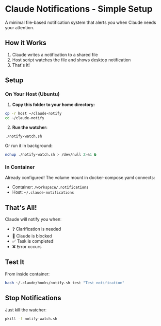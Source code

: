 # Claude Notifications - Simple Setup

A minimal file-based notification system that alerts you when Claude needs your attention.

## How it Works

1. Claude writes a notification to a shared file
2. Host script watches the file and shows desktop notification
3. That's it!

## Setup

### On Your Host (Ubuntu)

1. **Copy this folder to your home directory:**
```bash
cp -r host ~/claude-notify
cd ~/claude-notify
```

2. **Run the watcher:**
```bash
./notify-watch.sh
```

Or run it in background:
```bash
nohup ./notify-watch.sh > /dev/null 2>&1 &
```

### In Container

Already configured! The volume mount in docker-compose.yaml connects:
- Container: `/workspace/.notifications`
- Host: `~/.claude-notifications`

## That's All!

Claude will notify you when:
- ❓ Clarification is needed
- 🚫 Claude is blocked  
- ✅ Task is completed
- ❌ Error occurs

## Test It

From inside container:
```bash
bash ~/.claude/hooks/notify.sh test "Test notification"
```

## Stop Notifications

Just kill the watcher:
```bash
pkill -f notify-watch.sh
```